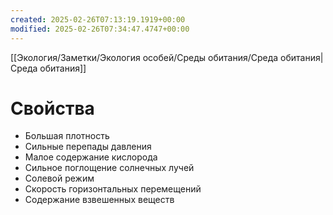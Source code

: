 ```yaml
---
created: 2025-02-26T07:13:19.1919+00:00
modified: 2025-02-26T07:34:47.4747+00:00
---
```

[[Экология/Заметки/Экология особей/Среды обитания/Среда обитания|Среда обитания]]

# Свойства
* Большая плотность
* Сильные перепады давления
* Малое содержание кислорода
* Сильное поглощение солнечных лучей
* Солевой режим
* Скорость горизонтальных перемещений
* Содержание взвешенных веществ

